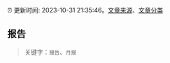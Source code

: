 :alarm_clock: 更新时间: 2023-10-31 21:35:46。[文章来源](/README.md)、[文章分类](/TAGS.md)

## 报告


> 关键字：`报告`、`月报`



